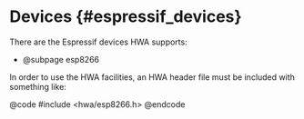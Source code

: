 
Devices {#espressif_devices}
=======

There are the Espressif devices HWA supports:

 * @subpage esp8266


In order to use the HWA facilities, an HWA header file must be included with
something like:

@code
#include <hwa/esp8266.h>
@endcode
